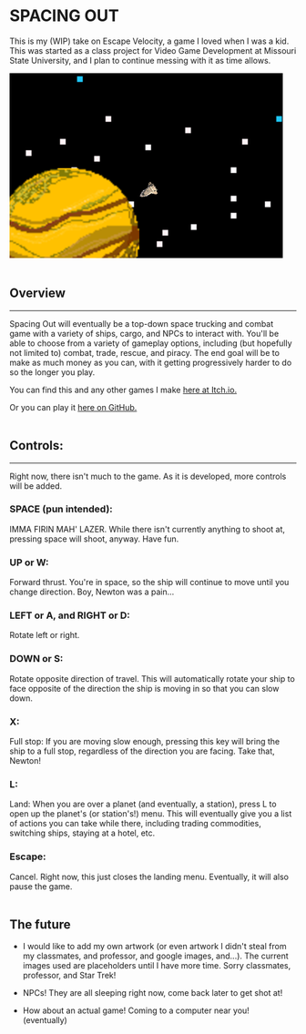 # SPACING OUT

This is my (WIP) take on Escape Velocity, a game I loved when I was a kid. This was started as a class project for Video Game Development at Missouri State University, and I plan to continue messing with it as time allows.

![Screenshot](https://raw.githubusercontent.com/RPeterson0487/spacing-out/main/ReadmeAssets/Screenshot.png)
<br><br>

## Overview
---
Spacing Out will eventually be a top-down space trucking and combat game with a variety of ships, cargo, and NPCs to interact with. You'll be able to choose from a variety of gameplay options, including (but hopefully not limited to) combat, trade, rescue, and piracy. The end goal will be to make as much money as you can, with it getting progressively harder to do so the longer you play.

You can find this and any other games I make [here at Itch.io.](https://zetapirate.itch.io/ "My Itch.io profile")

Or you can play it [here on GitHub.](https://rpeterson0487.github.io/spacing-out/ "GitHub pages page")
<br><br>

## Controls:
---
Right now, there isn't much to the game. As it is developed, more controls will be added.
### SPACE (pun intended):
IMMA FIRIN MAH' LAZER. While there isn't currently anything to shoot at, pressing space will shoot, anyway. Have fun.
### UP or W:
Forward thrust. You're in space, so the ship will continue to move until you change direction. Boy, Newton was a pain...
### LEFT or A, and RIGHT or D:
Rotate left or right.
### DOWN or S:
Rotate opposite direction of travel. This will automatically rotate your ship to face opposite of the direction the ship is moving in so that you can slow down.
### X:
Full stop: If you are moving slow enough, pressing this key will bring the ship to a full stop, regardless of the direction you are facing. Take that, Newton!
### L:
Land: When you are over a planet (and eventually, a station), press L to open up the planet's (or station's!) menu. This will eventually give you a list of actions you can take while there, including trading commodities, switching ships, staying at a hotel, etc.
### Escape:
Cancel. Right now, this just closes the landing menu. Eventually, it will also pause the game.
<br><br>

## The future
- I would like to add my own artwork (or even artwork I didn't steal from my classmates, and professor, and google images, and...). The current images used are placeholders until I have more time.  Sorry classmates, professor, and Star Trek!

- NPCs! They are all sleeping right now, come back later to get shot at!

- How about an actual game! Coming to a computer near you!<br>
(eventually)
